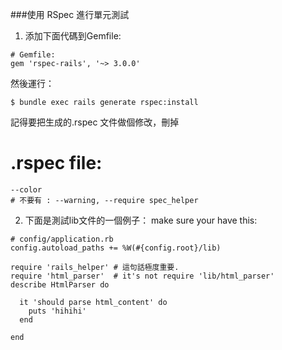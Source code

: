 ###使用 RSpec 進行單元測試

1. 添加下面代碼到Gemfile:

```
# Gemfile:
gem 'rspec-rails', '~> 3.0.0'
```

然後運行：
```
$ bundle exec rails generate rspec:install
```
記得要把生成的.rspec 文件做個修改，刪掉
# .rspec file:

```
--color
# 不要有 : --warning, --require spec_helper
```

2. 下面是測試lib文件的一個例子： make sure your have this:

```
# config/application.rb
config.autoload_paths += %W(#{config.root}/lib)
```

```
require 'rails_helper' # 這句話極度重要.
require 'html_parser'  # it's not require 'lib/html_parser'
describe HtmlParser do

  it 'should parse html_content' do
    puts 'hihihi'
  end

end
```
